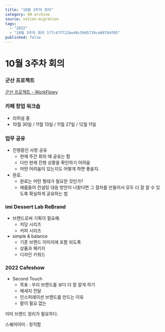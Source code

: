 ```yaml
---
title: "10월 3주차 회의"
category: 90-archive
source: notion-migration
tags:
  - "2022"
  - "10월 3주차 회의 1f7c47f721be40c59d5739ce08784f05"
published: false
---
```


# 10월 3주차 회의

### 군산 프로젝트

[군산 프로젝트 - WorkFlowy](https://workflowy.com/s/6c290dc56fd7/O3JVhbic8g83zw65)

### 카페 창업 워크숍

* 리허설 중
* 10월 30일 / 11월 13일 /  11월 27일 / 12월 11일

### 업무 공유

* 진행중인 사항 공유
  * 현재 주간 회의 때 공유는 함
  * 다만 현재 진행 상황을 확인하기 어려움
  * 어떤 어려움이 있는지도 어떻게 하면 좋을지.
* 완료.
  * 완료는 어떤 형태가 필요한 것인가?
  * 예를들어 컨설팅 대응 방안이 나왔다면 그 절차를 만들어서 모두 더 잘 알 수 있도록 확실하게 공유하는 법

### imi Dessert Lab ReBrand

* 브랜드로써 기획이 필요해.
  * 저당 시리즈
  * 커피 시리즈
* simple & balance
  * 기존 브랜드 이미지에 포함 되도록
  * 상품과 패키지
  * 디자인 키워드

### 2022 Cafeshow

* Second Touch
  * 목표 : 우리 브랜드를 보다 더 잘 알게 하기
  * 메세지 전달
  * 인스피레이션 브랜드를 만드는 이유
  * 말이 필요 없는

이미 브랜드 정리가 필요하다.

스퀘어이미 : 정직함
